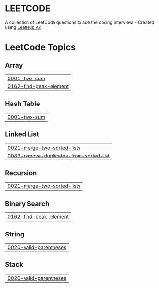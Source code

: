 # LEETCODE
A collection of LeetCode questions to ace the coding interview! - Created using [LeetHub v2](https://github.com/arunbhardwaj/LeetHub-2.0)

<!---LeetCode Topics Start-->
# LeetCode Topics
## Array
|  |
| ------- |
| [0001-two-sum](https://github.com/sonammourya/LEETCODE/tree/master/0001-two-sum) |
| [0162-find-peak-element](https://github.com/sonammourya/LEETCODE/tree/master/0162-find-peak-element) |
## Hash Table
|  |
| ------- |
| [0001-two-sum](https://github.com/sonammourya/LEETCODE/tree/master/0001-two-sum) |
## Linked List
|  |
| ------- |
| [0021-merge-two-sorted-lists](https://github.com/sonammourya/LEETCODE/tree/master/0021-merge-two-sorted-lists) |
| [0083-remove-duplicates-from-sorted-list](https://github.com/sonammourya/LEETCODE/tree/master/0083-remove-duplicates-from-sorted-list) |
## Recursion
|  |
| ------- |
| [0021-merge-two-sorted-lists](https://github.com/sonammourya/LEETCODE/tree/master/0021-merge-two-sorted-lists) |
## Binary Search
|  |
| ------- |
| [0162-find-peak-element](https://github.com/sonammourya/LEETCODE/tree/master/0162-find-peak-element) |
## String
|  |
| ------- |
| [0020-valid-parentheses](https://github.com/sonammourya/LEETCODE/tree/master/0020-valid-parentheses) |
## Stack
|  |
| ------- |
| [0020-valid-parentheses](https://github.com/sonammourya/LEETCODE/tree/master/0020-valid-parentheses) |
<!---LeetCode Topics End-->